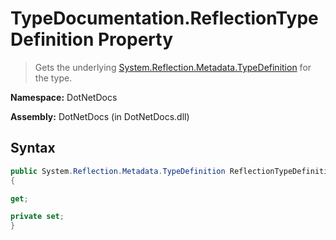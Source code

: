 # TypeDocumentation.ReflectionTypeDefinition Property
> Gets the underlying [System.Reflection.Metadata.TypeDefinition](https://www.google.com/search?q=System.Reflection.Metadata.TypeDefinition&btnI=) for the type.

**Namespace:** DotNetDocs

**Assembly:** DotNetDocs (in DotNetDocs.dll)
## Syntax
```csharp
public System.Reflection.Metadata.TypeDefinition ReflectionTypeDefinition
{

get;

private set;
}
```
